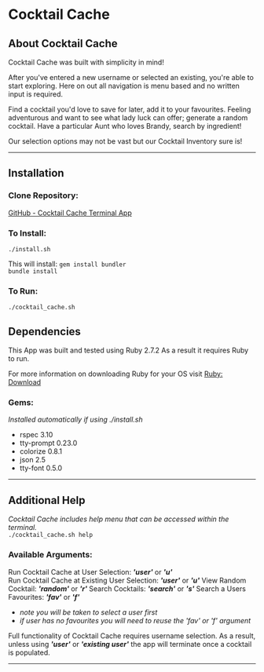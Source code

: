 # Cocktail Cache

## About Cocktail Cache

Cocktail Cache was built with simplicity in mind!

After you've entered a new username or selected an existing, you're able to start exploring. Here on out all navigation is menu based and no written input is required.

Find a cocktail you'd love to save for later, add it to your favourites. Feeling adventurous and want to see what lady luck can offer; generate a random cocktail. Have a particular Aunt who loves Brandy, search by ingredient! 

Our selection options may not be vast but our Cocktail Inventory sure is!

---
## Installation 

### Clone Repository:

[GitHub - Cocktail Cache Terminal App](https://github.com/kimckenna/cocktail_cache)<br> 

### To Install: 

```./install.sh```<br>

This will install: 
```gem install bundler```<br>
```bundle install```<br>

### To Run: 

```./cocktail_cache.sh```<br>


## Dependencies 

This App was built and tested using Ruby 2.7.2
As a result it requires Ruby to run.

For more information on downloading Ruby for your OS visit 
[Ruby: Download](https://www.ruby-lang.org/en/downloads/)

### Gems:

*Installed automatically if using ./install.sh*

- rspec 3.10
- tty-prompt 0.23.0
- colorize 0.8.1
- json 2.5
- tty-font 0.5.0

---
## Additional Help

*Cocktail Cache includes help menu that can be accessed within the terminal.*<br> 
```./cocktail_cache.sh help```<br> 

### Available Arguments:

Run Cocktail Cache at User Selection: ***'user'*** or ***'u'***   
Run Cocktail Cache at Existing User Selection: ***'user'*** or ***'u'***
View Random Cocktail: ***'random'*** or ***'r'***
Search Cocktails: ***'search'*** or ***'s'***
Search a Users Favourites: ***'fav'*** or ***'f'*** 
- *note you will be taken to select a user first*
- *if user has no favourites you will need to reuse the 'fav' or 'f' argument*

Full functionality of Cocktail Cache requires username selection.
As a result, unless using ***'user'*** or ***'existing user'*** the app will terminate once a cocktail is populated.

---
